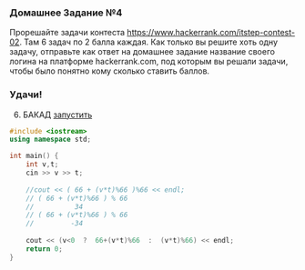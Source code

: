 ### Домашнее Задание №4

Прорешайте задачи контеста https://www.hackerrank.com/itstep-contest-02. Там 6 задач по 2 балла каждая. Как только вы решите хоть одну задачу, отправьте как ответ на домашнее задание название своего логина на платформе hackerrank.com, под которым вы решали задачи, чтобы было понятно кому сколько ставить баллов.

### Удачи!

6. БАКАД
[запустить](http://cpp.sh/84inv)

```cpp
#include <iostream>
using namespace std;

int main() {
    int v,t;
    cin >> v >> t;
    
    //cout << ( 66 + (v*t)%66 )%66 << endl;
    // ( 66 + (v*t)%66 ) % 66
    //          34
    // ( 66 + (v*t)%66 ) % 66
    //         -34 
    
    cout << (v<0  ?  66+(v*t)%66  :  (v*t)%66) << endl;
    return 0;
}
```
